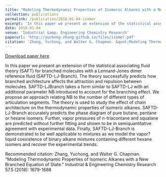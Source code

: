 ```yaml
---
title: "Modeling Thermodynamic Properties of Isomeric Alkanes with a New Branched Equation of State"
collection: publications
permalink: /publication/2018-01-04-isomer
excerpt: 'In this paper we present an extension of the statistical associating fluid theory (SAFT) for branched molecules with a Lennard-Jones dimer reference f...'
date: 2018-01-04
venue: 'Industrial &amp; Engineering Chemistry Research'
paperurl: 'http://yuchong-zhang.github.io/files/isomer.pdf'
citation: 'Zhang, Yuchong, and Walter G. Chapman. &quot;Modeling Thermodynamic Properties of Isomeric Alkanes with a New Branched Equation of State.&quot; Industrial &amp; Engineering Chemistry Research 57.5 (2018): 1679-1688'
---
```


<a href='http://yuchong-zhang.github.io/files/isomer.pdf'>Download paper here</a>

In this paper we present an extension of the statistical associating fluid theory (SAFT) for branched molecules with a Lennard-Jones dimer reference fluid (SAFTD-LJ-Branch). The theory successfully predicts how branched architecture affects the attraction and repulsion between molecules. SAFTD-LJBranch takes a form similar to SAFTD-LJ with an additional parameter NB introduced to account for the branching effect. We propose an approach relating NB to the number of different types of articulation segments. The theory is used to study the effect of chain architecture on the thermodynamic properties of isomeric alkanes. SAFTD-LJ-Branch accurately predicts the phase diagram of pure butane, pentane or hexane isomers. Further, vapor pressures of n-triacontane and squalane are predicted without further fitting and shown to be in semiquantitative agreement with experimental data. Finally, SAFTD-LJ-Branch is demonstrated to be well applicable to mixtures as we model the vapor?liquid coexistence of binary alkane mixtures containing different hexane isomers and recover the experimental trends.

Recommended citation: Zhang, Yuchong, and Walter G. Chapman. "Modeling Thermodynamic Properties of Isomeric Alkanes with a New Branched Equation of State." Industrial & Engineering Chemistry Research 57.5 (2018): 1679-1688